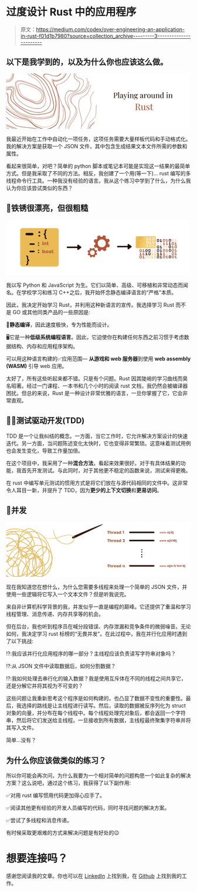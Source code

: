 # 过度设计 Rust 中的应用程序

> 原文：<https://medium.com/codex/over-engineering-an-application-in-rust-f01d1b7980?source=collection_archive---------3----------------------->

## 以下是我学到的，以及为什么你也应该这么做。

![](img/1061796139145d24233737faa9aabc62.png)

我最近开始在工作中自动化一项任务，这项任务需要大量样板代码和手动格式化。我的解决方案是获取一个 JSON 文件，其中包含生成结果文本文件所需的参数和属性。

看起来很简单，对吧？简单的 python 脚本或笔记本可能是实现这一结果的最简单方式。但是我采取了不同的方法。相反，我创建了一个用(等一下)… rust 编写的多线程命令行工具。一种我没有经验的语言。我从这个练习中学到了什么，为什么我认为你应该尝试类似的东西？

## 🤖铁锈很漂亮，但很粗糙

![](img/487abe0e51a93be89de606fbcc0dbb80.png)

我以写 Python 和 JavaScript 为生。它们以简单、高级、可移植和非常动态而闻名。在学校学习和练习 C++之后，我开始怀念静态编译语言的“严格”本质。

因此，我决定开始学习 Rust，并利用这种新语言的宣传。我选择学习 Rust 而不是 GO 或其他同类产品的一些原因是:

💨**静态编译**，因此速度极快，专为性能而设计。

🖥它是一种**低级系统编程语言**。因此，它迫使你在构建任何东西之前习惯于考虑数据结构、内存和应用程序架构。

可以用这种语言构建的✅应用范围— **从游戏和 web 服务器**到使用 **web assembly (WASM)** 引导 web 应用。

太好了，所有这些听起来都不错。只是有个问题。Rust 因其陡峭的学习曲线而臭名昭著。经过一门课程、一本书和几个小时的阅读 rust 文档，我仍然会被编译器困扰。但总的来说，Rust 是一种设计非常优雅的语言，一旦你掌握了它，它会非常直观。

## 🏃🏽测试驱动开发(TDD)

TDD 是一个让我纠结的概念。一方面，当它工作时，它允许解决方案设计的快速迭代。另一方面，当问题陈述变化太快时，它也变得非常繁琐。这意味着测试用例也会发生变化，导致工作量加倍。

在这个项目中，我采用了一种**混合方法**，看起来效果很好。对于有具体结果的功能，我首先开发测试。与此同时，对于其他更不稳定的函数来说，测试来得更晚。

在 rust 中编写单元测试的惯用方式是将它们放在与源代码相同的文件中。这非常令人耳目一新，并提升了 TDD，因为**更少的上下文切换**和**更易访问**。

## 🧵并发

![](img/a45e6e4f919729281a8be50a2ecc21bb.png)

现在我知道您在想什么，为什么您需要多线程来处理一个简单的 JSON 文件，并使用一些逻辑将它写入一个文本文件？但是听我说完。

来自非计算机科学背景的我，并发似乎一直是编程的巅峰。它还提供了重温和学习线程管理、消息传递、内存共享等的机会。

但在后台，我也听到程序员在喊分段错误、内存泄漏和竞争条件的微弱噪音。无论如何，我决定学习 rust 标榜的“无畏并发”。在此过程中，我在并行化应用时遇到了以下挑战:

⁉️:我应该并行化应用程序的哪一部分？主线程应该负责读写字符串对象吗？

⁉️:从 JSON 文件中读取数据后，如何分割数据？

⁉️:我如何处理去串行化的输入数据？我是使用互斥体在不同的线程之间共享它，还是分解它并将其视为不可变的？

这些问题让我重新思考这个程序是如何构建的，也凸显了数据不变性的重要性。最后，我选择的路线是让主线程进行读写。然后，读取的数据被反序列化为 struct 对象的向量，并分布在每个线程中。每个线程处理完对象后，都会返回一个字符串，然后将它们发送给主线程。一旦接收到所有数据，主线程最终聚集字符串并将其写入文件。

简单…没有？

## 为什么你应该做类似的练习？

所以你可能会再次问，为什么我要为一个相对简单的问题构思一个如此复杂的解决方案？这么说吧，通过这个练习，我获得了以下副作用:

✅对用 rust 编写惯用代码更加得心应手了。

✅阅读其他更有经验的开发人员编写的代码，同时寻找问题的解决方案。

✅尝试了多线程和消息传递。

有时候采取更艰难的方式来解决问题是有好处的😉

# 想要连接吗？

感谢您阅读我的文章。你也可以在 [LinkedIn](https://www.linkedin.com/in/mukkundsunjii/) 上找到我，在 [Github](https://github.com/mukkund1996) 上找到我的工作。